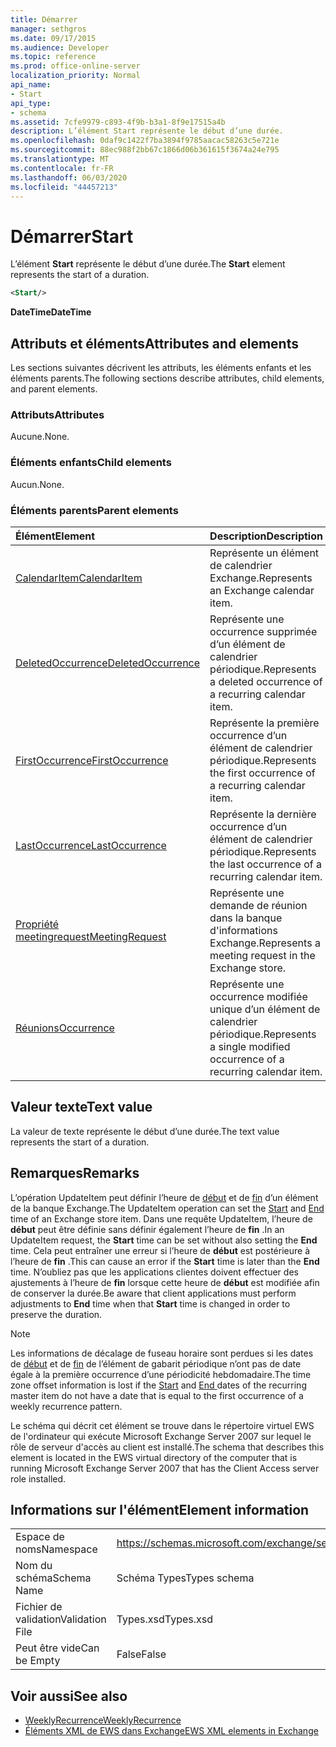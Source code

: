 ```yaml
---
title: Démarrer
manager: sethgros
ms.date: 09/17/2015
ms.audience: Developer
ms.topic: reference
ms.prod: office-online-server
localization_priority: Normal
api_name:
- Start
api_type:
- schema
ms.assetid: 7cfe9979-c893-4f9b-b3a1-8f9e17515a4b
description: L’élément Start représente le début d’une durée.
ms.openlocfilehash: 0daf9c1422f7ba3894f9785aacac58263c5e721e
ms.sourcegitcommit: 88ec988f2bb67c1866d06b361615f3674a24e795
ms.translationtype: MT
ms.contentlocale: fr-FR
ms.lasthandoff: 06/03/2020
ms.locfileid: "44457213"
---
```

# <a name="start"></a><span data-ttu-id="0c17a-103">Démarrer</span><span class="sxs-lookup"><span data-stu-id="0c17a-103">Start</span></span>

<span data-ttu-id="0c17a-104">L’élément **Start** représente le début d’une durée.</span><span class="sxs-lookup"><span data-stu-id="0c17a-104">The **Start** element represents the start of a duration.</span></span> 
  
```xml
<Start/>
```

<span data-ttu-id="0c17a-105">**DateTime**</span><span class="sxs-lookup"><span data-stu-id="0c17a-105">**DateTime**</span></span>

## <a name="attributes-and-elements"></a><span data-ttu-id="0c17a-106">Attributs et éléments</span><span class="sxs-lookup"><span data-stu-id="0c17a-106">Attributes and elements</span></span>

<span data-ttu-id="0c17a-107">Les sections suivantes décrivent les attributs, les éléments enfants et les éléments parents.</span><span class="sxs-lookup"><span data-stu-id="0c17a-107">The following sections describe attributes, child elements, and parent elements.</span></span>
  
### <a name="attributes"></a><span data-ttu-id="0c17a-108">Attributs</span><span class="sxs-lookup"><span data-stu-id="0c17a-108">Attributes</span></span>

<span data-ttu-id="0c17a-109">Aucune.</span><span class="sxs-lookup"><span data-stu-id="0c17a-109">None.</span></span>
  
### <a name="child-elements"></a><span data-ttu-id="0c17a-110">Éléments enfants</span><span class="sxs-lookup"><span data-stu-id="0c17a-110">Child elements</span></span>

<span data-ttu-id="0c17a-111">Aucun.</span><span class="sxs-lookup"><span data-stu-id="0c17a-111">None.</span></span>
  
### <a name="parent-elements"></a><span data-ttu-id="0c17a-112">Éléments parents</span><span class="sxs-lookup"><span data-stu-id="0c17a-112">Parent elements</span></span>

|<span data-ttu-id="0c17a-113">**Élément**</span><span class="sxs-lookup"><span data-stu-id="0c17a-113">**Element**</span></span>|<span data-ttu-id="0c17a-114">**Description**</span><span class="sxs-lookup"><span data-stu-id="0c17a-114">**Description**</span></span>|
|:-----|:-----|
|[<span data-ttu-id="0c17a-115">CalendarItem</span><span class="sxs-lookup"><span data-stu-id="0c17a-115">CalendarItem</span></span>](calendaritem.md) <br/> |<span data-ttu-id="0c17a-116">Représente un élément de calendrier Exchange.</span><span class="sxs-lookup"><span data-stu-id="0c17a-116">Represents an Exchange calendar item.</span></span>  <br/> |
|[<span data-ttu-id="0c17a-117">DeletedOccurrence</span><span class="sxs-lookup"><span data-stu-id="0c17a-117">DeletedOccurrence</span></span>](deletedoccurrence.md) <br/> |<span data-ttu-id="0c17a-118">Représente une occurrence supprimée d’un élément de calendrier périodique.</span><span class="sxs-lookup"><span data-stu-id="0c17a-118">Represents a deleted occurrence of a recurring calendar item.</span></span>  <br/> |
|[<span data-ttu-id="0c17a-119">FirstOccurrence</span><span class="sxs-lookup"><span data-stu-id="0c17a-119">FirstOccurrence</span></span>](firstoccurrence.md) <br/> |<span data-ttu-id="0c17a-120">Représente la première occurrence d’un élément de calendrier périodique.</span><span class="sxs-lookup"><span data-stu-id="0c17a-120">Represents the first occurrence of a recurring calendar item.</span></span>  <br/> |
|[<span data-ttu-id="0c17a-121">LastOccurrence</span><span class="sxs-lookup"><span data-stu-id="0c17a-121">LastOccurrence</span></span>](lastoccurrence.md) <br/> |<span data-ttu-id="0c17a-122">Représente la dernière occurrence d’un élément de calendrier périodique.</span><span class="sxs-lookup"><span data-stu-id="0c17a-122">Represents the last occurrence of a recurring calendar item.</span></span>  <br/> |
|[<span data-ttu-id="0c17a-123">Propriété meetingrequest</span><span class="sxs-lookup"><span data-stu-id="0c17a-123">MeetingRequest</span></span>](meetingrequest.md) <br/> |<span data-ttu-id="0c17a-124">Représente une demande de réunion dans la banque d'informations Exchange.</span><span class="sxs-lookup"><span data-stu-id="0c17a-124">Represents a meeting request in the Exchange store.</span></span>  <br/> |
|[<span data-ttu-id="0c17a-125">Réunions</span><span class="sxs-lookup"><span data-stu-id="0c17a-125">Occurrence</span></span>](occurrence.md) <br/> |<span data-ttu-id="0c17a-126">Représente une occurrence modifiée unique d’un élément de calendrier périodique.</span><span class="sxs-lookup"><span data-stu-id="0c17a-126">Represents a single modified occurrence of a recurring calendar item.</span></span>  <br/> |
   
## <a name="text-value"></a><span data-ttu-id="0c17a-127">Valeur texte</span><span class="sxs-lookup"><span data-stu-id="0c17a-127">Text value</span></span>

<span data-ttu-id="0c17a-128">La valeur de texte représente le début d’une durée.</span><span class="sxs-lookup"><span data-stu-id="0c17a-128">The text value represents the start of a duration.</span></span>
  
## <a name="remarks"></a><span data-ttu-id="0c17a-129">Remarques</span><span class="sxs-lookup"><span data-stu-id="0c17a-129">Remarks</span></span>

<span data-ttu-id="0c17a-130">L’opération UpdateItem peut définir l’heure de [début](start.md) et de [fin](end-ex15websvcsotherref.md) d’un élément de la banque Exchange.</span><span class="sxs-lookup"><span data-stu-id="0c17a-130">The UpdateItem operation can set the [Start](start.md) and [End ](end-ex15websvcsotherref.md) time of an Exchange store item.</span></span> <span data-ttu-id="0c17a-131">Dans une requête UpdateItem, l’heure de **début** peut être définie sans définir également l’heure de **fin** .</span><span class="sxs-lookup"><span data-stu-id="0c17a-131">In an UpdateItem request, the **Start** time can be set without also setting the **End** time.</span></span> <span data-ttu-id="0c17a-132">Cela peut entraîner une erreur si l’heure de **début** est postérieure à l’heure de **fin** .</span><span class="sxs-lookup"><span data-stu-id="0c17a-132">This can cause an error if the **Start** time is later than the **End** time.</span></span> <span data-ttu-id="0c17a-133">N’oubliez pas que les applications clientes doivent effectuer des ajustements à l’heure de **fin** lorsque cette heure de **début** est modifiée afin de conserver la durée.</span><span class="sxs-lookup"><span data-stu-id="0c17a-133">Be aware that client applications must perform adjustments to **End** time when that **Start** time is changed in order to preserve the duration.</span></span> 
  
> [!NOTE]
> <span data-ttu-id="0c17a-134">Les informations de décalage de fuseau horaire sont perdues si les dates de [début](start.md) et de [fin](end-ex15websvcsotherref.md) de l’élément de gabarit périodique n’ont pas de date égale à la première occurrence d’une périodicité hebdomadaire.</span><span class="sxs-lookup"><span data-stu-id="0c17a-134">The time zone offset information is lost if the [Start](start.md) and [End ](end-ex15websvcsotherref.md) dates of the recurring master item do not have a date that is equal to the first occurrence of a weekly recurrence pattern.</span></span> 
  
<span data-ttu-id="0c17a-135">Le schéma qui décrit cet élément se trouve dans le répertoire virtuel EWS de l'ordinateur qui exécute Microsoft Exchange Server 2007 sur lequel le rôle de serveur d'accès au client est installé.</span><span class="sxs-lookup"><span data-stu-id="0c17a-135">The schema that describes this element is located in the EWS virtual directory of the computer that is running Microsoft Exchange Server 2007 that has the Client Access server role installed.</span></span>
  
## <a name="element-information"></a><span data-ttu-id="0c17a-136">Informations sur l'élément</span><span class="sxs-lookup"><span data-stu-id="0c17a-136">Element information</span></span>

|||
|:-----|:-----|
|<span data-ttu-id="0c17a-137">Espace de noms</span><span class="sxs-lookup"><span data-stu-id="0c17a-137">Namespace</span></span>  <br/> |https://schemas.microsoft.com/exchange/services/2006/types  <br/> |
|<span data-ttu-id="0c17a-138">Nom du schéma</span><span class="sxs-lookup"><span data-stu-id="0c17a-138">Schema Name</span></span>  <br/> |<span data-ttu-id="0c17a-139">Schéma Types</span><span class="sxs-lookup"><span data-stu-id="0c17a-139">Types schema</span></span>  <br/> |
|<span data-ttu-id="0c17a-140">Fichier de validation</span><span class="sxs-lookup"><span data-stu-id="0c17a-140">Validation File</span></span>  <br/> |<span data-ttu-id="0c17a-141">Types.xsd</span><span class="sxs-lookup"><span data-stu-id="0c17a-141">Types.xsd</span></span>  <br/> |
|<span data-ttu-id="0c17a-142">Peut être vide</span><span class="sxs-lookup"><span data-stu-id="0c17a-142">Can be Empty</span></span>  <br/> |<span data-ttu-id="0c17a-143">False</span><span class="sxs-lookup"><span data-stu-id="0c17a-143">False</span></span>  <br/> |
   
## <a name="see-also"></a><span data-ttu-id="0c17a-144">Voir aussi</span><span class="sxs-lookup"><span data-stu-id="0c17a-144">See also</span></span>

- [<span data-ttu-id="0c17a-145">WeeklyRecurrence</span><span class="sxs-lookup"><span data-stu-id="0c17a-145">WeeklyRecurrence</span></span>](weeklyrecurrence.md)
- [<span data-ttu-id="0c17a-146">Éléments XML de EWS dans Exchange</span><span class="sxs-lookup"><span data-stu-id="0c17a-146">EWS XML elements in Exchange</span></span>](ews-xml-elements-in-exchange.md)

